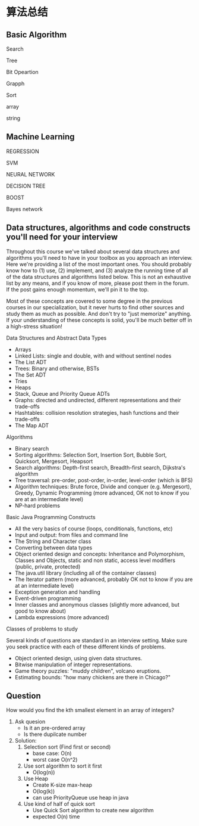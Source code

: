# 算法总结

## Basic Algorithm

Search

Tree

Bit Opeartion

Grapph

Sort

array

string

## Machine Learning

REGRESSION

SVM

NEURAL NETWORK

DECISION TREE

BOOST

Bayes network

## Data structures, algorithms and code constructs you'll need for your interview

Throughout this course we've talked about several data structures and algorithms you'll need to have in your toolbox as you approach an interview. Here we're providing a list of the most important ones. You should probably know how to (1) use, (2) implement, and (3) analyze the running time of all of the data structures and algorithms listed below. This is not an exhaustive list by any means, and if you know of more, please post them in the forum. If the post gains enough momentum, we'll pin it to the top.

Most of these concepts are covered to some degree in the previous courses in our specialization, but it never hurts to find other sources and study them as much as possible. And don't try to "just memorize" anything. If your understanding of these concepts is solid, you'll be much better off in a high-stress situation!

Data Structures and Abstract Data Types

- Arrays
- Linked Lists: single and double, with and without sentinel nodes
- The List ADT
- Trees: Binary and otherwise, BSTs
- The Set ADT
- Tries
- Heaps
- Stack, Queue and Priority Queue ADTs
- Graphs: directed and undirected, different representations and their trade-offs
- Hashtables: collision resolution strategies, hash functions and their trade-offs
- The Map ADT

Algorithms

- Binary search
- Sorting algorithms: Selection Sort, Insertion Sort, Bubble Sort, Quicksort, Mergesort, Heapsort
- Search algorithms: Depth-first search, Breadth-first search, Dijkstra's algorithm
- Tree traversal: pre-order, post-order, in-order, level-order (which is BFS)
- Algorithm techniques: Brute force, Divide and conquer (e.g. Mergesort), Greedy, Dynamic Programming (more advanced, OK not to know if you are at an intermediate level)
- NP-hard problems

Basic Java Programming Constructs

- All the very basics of course (loops, conditionals, functions, etc)
- Input and output: from files and command line
- The String and Character class
- Converting between data types
- Object oriented design and concepts: Inheritance and Polymorphism, Classes and Objects, static and non static, access level modifiers (public, private, protected)
- The java.util library (including all of the container classes)
- The Iterator pattern (more advanced, probably OK not to know if you are at an intermediate level)
- Exception generation and handling
- Event-driven programming
- Inner classes and anonymous classes (slightly more advanced, but good to know about)
- Lambda expressions (more advanced)

Classes of problems to study

Several kinds of questions are standard in an interview setting. Make sure you seek practice with each of these different kinds of problems.

- Object oriented design, using given data structures.
- Bitwise manipulation of integer representations.
- Game theory puzzles: "muddy children", volcano eruptions.
- Estimating bounds: "how many chickens are there in Chicago?"

## Question

How would you find the kth smallest element in an array of integers?

1. Ask quesion
    - Is it an pre-ordered array
    - Is there dupilcate number
2. Solution:
    1. Selection sort (Find first or second)
        + base case: O(n)
        + worst case O(n^2)
    2. Use sort algorithm to sort it first 
        + O(log(n))
    3. Use Heap 
        + Create K-size max-heap
        + O(log(k))
        + can use PriorityQueue use heap in java
    4. Use kind of half of quick sort
        + Use Quick Sort algorithm to create new algorithm
        + expected O(n) time
